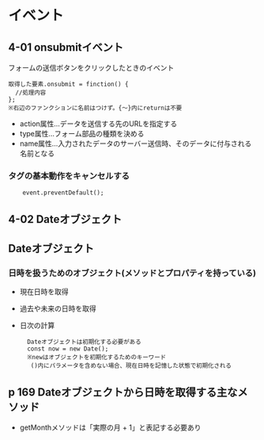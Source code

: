 # イベント
## 4-01 onsubmitイベント
フォームの送信ボタンをクリックしたときのイベント

    取得した要素.onsubmit = finction() {
      //処理内容
    };
    ※右辺のファンクションに名前はつけず。{～}内にreturnは不要

- action属性…データを送信する先のURLを指定する
- type属性…フォーム部品の種類を決める
- name属性…入力されたデータのサーバー送信時、そのデータに付与される名前となる

### タグの基本動作をキャンセルする
        event.preventDefault();


## 4-02 Dateオブジェクト
## Dateオブジェクト
### 日時を扱うためのオブジェクト(メソッドとプロパティを持っている)
- 現在日時を取得
- 過去や未来の日時を取得
- 日次の計算

        Dateオブジェクトは初期化する必要がある
        const now = new Date();
        ※newはオブジェクトを初期化するためのキーワード
         ()内にパラメータを含めない場合、現在日時を記憶した状態で初期化される

## p 169 Dateオブジェクトから日時を取得する主なメソッド
- getMonthメソッドは「実際の月 + 1」と表記する必要あり

